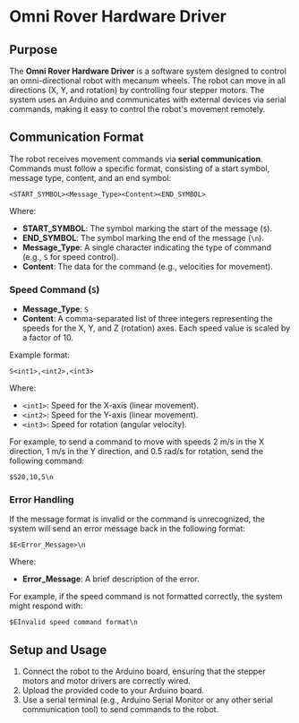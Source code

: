 # Omni Rover Hardware Driver

## Purpose

The **Omni Rover Hardware Driver** is a software system designed to control an omni-directional robot with mecanum wheels. The robot can move in all directions (X, Y, and rotation) by controlling four stepper motors. The system uses an Arduino and communicates with external devices via serial commands, making it easy to control the robot's movement remotely.

## Communication Format

The robot receives movement commands via **serial communication**. Commands must follow a specific format, consisting of a start symbol, message type, content, and an end symbol:

```
<START_SYMBOL><Message_Type><Content><END_SYMBOL>
```

Where:
- **START_SYMBOL**: The symbol marking the start of the message (`$`).
- **END_SYMBOL**: The symbol marking the end of the message (`\n`).
- **Message_Type**: A single character indicating the type of command (e.g., `S` for speed control).
- **Content**: The data for the command (e.g., velocities for movement).

### Speed Command (`S`)

- **Message_Type**: `S`
- **Content**: A comma-separated list of three integers representing the speeds for the X, Y, and Z (rotation) axes. Each speed value is scaled by a factor of 10.

Example format:

```
S<int1>,<int2>,<int3>
```

Where:
- `<int1>`: Speed for the X-axis (linear movement).
- `<int2>`: Speed for the Y-axis (linear movement).
- `<int3>`: Speed for rotation (angular velocity).

For example, to send a command to move with speeds 2 m/s in the X direction, 1 m/s in the Y direction, and 0.5 rad/s for rotation, send the following command:

```
$S20,10,5\n
```

### Error Handling

If the message format is invalid or the command is unrecognized, the system will send an error message back in the following format:

```
$E<Error_Message>\n
```

Where:
- **Error_Message**: A brief description of the error.

For example, if the speed command is not formatted correctly, the system might respond with:

```
$EInvalid speed command format\n
```

## Setup and Usage

1. Connect the robot to the Arduino board, ensuring that the stepper motors and motor drivers are correctly wired.
2. Upload the provided code to your Arduino board.
3. Use a serial terminal (e.g., Arduino Serial Monitor or any other serial communication tool) to send commands to the robot.
